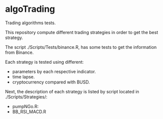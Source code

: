 # algoTrading
Trading algorithms tests.

This repository compute different trading strategies in order to get the best strategy.

The script ./Scripts/Tests/binance.R, has some tests to get the information from Binance.

Each strategy is tested using different:
- parameters by each respective indicator. 
- time lapse.
- cryptocurrency compared with BUSD.


Next, the description of each strategy is listed by script located in ./Scripts/Strategies/:

- pumpNGo.R:
- BB_RSI_MACD.R

